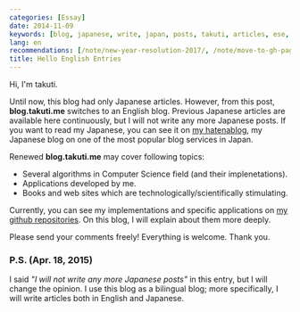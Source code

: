 ```yaml
---
categories: [Essay]
date: 2014-11-09
keywords: [blog, japanese, write, japan, posts, takuti, articles, ese, english, applications]
lang: en
recommendations: [/note/new-year-resolution-2017/, /note/move-to-gh-pages/, /note/travis-gh-pages-deployment/]
title: Hello English Entries
---
```


Hi, I'm takuti.

Until now, this blog had only Japanese articles. However, from this post, __blog.takuti.me__ switches to an English blog. Previous Japanese articles are available here continuously, but I will not write any more Japanese posts. If you want to read my Japanese, you can see it on [my hatenablog](http://takuti.hatenablog.com/), my Japanese blog on one of the most popular blog services in Japan.

Renewed __blog.takuti.me__ may cover following topics:

- Several algorithms in Computer Science field (and their implenetations).
- Applications developed by me.
- Books and web sites which are technologically/scientifically stimulating.

Currently, you can see my implementations and specific applications on [my github repositories](https://github.com/takuti). On this blog, I will explain about them more deeply.

Please send your comments freely! Everything is welcome. Thank you.

### P.S. (Apr. 18, 2015)

I said _"I will not write any more Japanese posts"_ in this entry, but I will change the opinion. I use this blog as a bilingual blog; more specifically, I will write articles both in English and Japanese.
